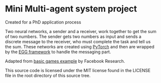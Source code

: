 # Mini Multi-agent system project

Created for a PhD application process

Two neural networks, a sender and a receiver, work together to get the
sum of two numbers. The sender gets two numbers as input and sends a discrete
message to the receiver, who must complete the task and tell us the sum. These
networks are created using [PyTorch][pytorch] and then are wrapped by the
[EGG framework][egg] to handle the messaging part.

Adapted from [basic games example][example] by Facebook Research.

This source code is licensed under the MIT license found in the
LICENSE file in the root directory of this source tree.

[egg]:https://github.com/facebookresearch/EGG
[example]:https://github.com/facebookresearch/EGG/tree/3834759306d7155b9f3182e4b0606f61035c7fed/egg/zoo/basic_games
[pytorch]:https://pytorch.org/
